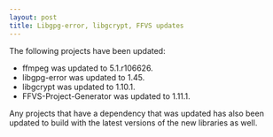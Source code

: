 ```yaml
---
layout: post
title: Libgpg-error, libgcrypt, FFVS updates
---
```


The following projects have been updated:
* ffmpeg was updated to 5.1.r106626.
* libgpg-error was updated to 1.45.
* libgcrypt was updated to 1.10.1.
* FFVS-Project-Generator was updated to 1.11.1.

Any projects that have a dependency that was updated has also been updated to build with the latest versions of the new libraries as well.